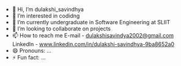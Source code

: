- 👋 Hi, I’m dulakshi_savindhya
- 👀 I’m interested in codidng
- 🌱 I’m currently undergraduate in Software Engineering at SLIIT
- 💞️ I’m looking to collaborate on projects
- 📫 How to reach me E-mail - dulakshisavindya2002@gmail.com
                      LinkedIn - www.linkedin.com/in/dulakshi-savindhya-9ba8652a0
- 😄 Pronouns: ...
- ⚡ Fun fact: ...

<!---
dulakshi2002/dulakshi2002 is a ✨ special ✨ repository because its `README.md` (this file) appears on your GitHub profile.
You can click the Preview link to take a look at your changes.
--->
